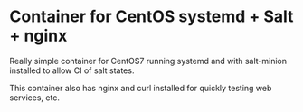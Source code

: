 # Container for CentOS systemd + Salt + nginx

Really simple container for CentOS7 running systemd and with salt-minion installed to allow CI
of salt states.

This container also has nginx and curl installed for quickly testing web services, etc.
